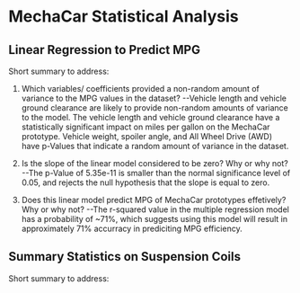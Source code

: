 # MechaCar Statistical Analysis

## Linear Regression to Predict MPG

Short summary to address:

1. Which variables/ coefficients provided a non-random amount of variance to the MPG values in the dataset?
--Vehicle length and vehicle ground clearance are likely to provide non-random amounts of variance to the model. The vehicle length and vehicle ground clearance have a statistically significant impact on miles per gallon on the MechaCar prototype. Vehicle weight, spoiler angle, and All Wheel Drive (AWD) have p-Values that indicate a random amount of variance in the dataset.

2. Is the slope of the linear model considered to be zero? Why or why not?
--The p-Value of 5.35e-11 is smaller than the normal significance level of 0.05, and rejects the null hypothesis that the slope is equal to zero.

3. Does this linear model predict MPG of MechaCar prototypes effetively? Why or why not?
--The r-squared value in the multiple regression model has a probability of ~71%, which suggests using this model will result in approximately 71% accurracy in prediciting MPG efficiency. 

## Summary Statistics on Suspension Coils

Short summary to address:


